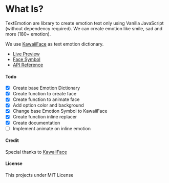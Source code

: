 # What Is?

TextEmotion are library to create emotion text only using Vanilla JavaScript (without dependency required). We can create emotion like smile, sad and more (180+ emotion).

We use [KawaiiFace](https://kawaiiface.net/happy-kawaii-faces/) as text emotion dictionary.

- [Live Preview](/preview)
- [Face Symbol](/face)
- [API Reference](/api)

#### Todo

- [x] Create base Emotion Dictionary
- [x] Create function to create face
- [x] Create function to animate face
- [x] Add option color and background
- [x] Change base Emotion Symbol to KawaiiFace
- [x] Create function inline replacer
- [x] Create documentation
- [ ] Implement animate on inline emotion

#### Credit

Special thanks to [KawaiiFace](https://kawaiiface.net/happy-kawaii-faces/)

#### License

This projects under MIT License